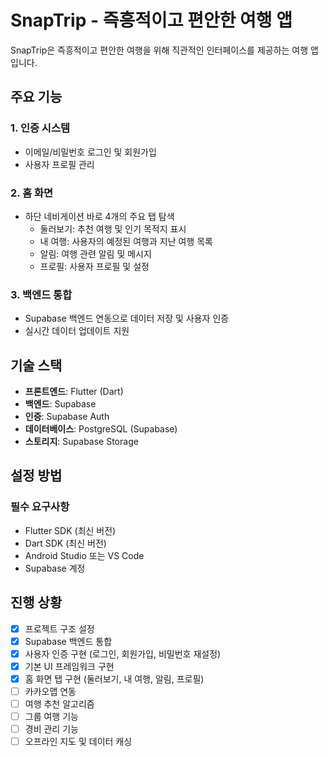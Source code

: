 # SnapTrip - 즉흥적이고 편안한 여행 앱

SnapTrip은 즉흥적이고 편안한 여행을 위해 직관적인 인터페이스를 제공하는 여행 앱입니다.

## 주요 기능

### 1. 인증 시스템

- 이메일/비밀번호 로그인 및 회원가입
- 사용자 프로필 관리

### 2. 홈 화면

- 하단 네비게이션 바로 4개의 주요 탭 탐색
  - 둘러보기: 추천 여행 및 인기 목적지 표시
  - 내 여행: 사용자의 예정된 여행과 지난 여행 목록
  - 알림: 여행 관련 알림 및 메시지
  - 프로필: 사용자 프로필 및 설정

### 3. 백엔드 통합

- Supabase 백엔드 연동으로 데이터 저장 및 사용자 인증
- 실시간 데이터 업데이트 지원

## 기술 스택

- **프론트엔드**: Flutter (Dart)
- **백엔드**: Supabase
- **인증**: Supabase Auth
- **데이터베이스**: PostgreSQL (Supabase)
- **스토리지**: Supabase Storage

## 설정 방법

### 필수 요구사항

- Flutter SDK (최신 버전)
- Dart SDK (최신 버전)
- Android Studio 또는 VS Code
- Supabase 계정

## 진행 상황

- [x] 프로젝트 구조 설정
- [x] Supabase 백엔드 통합
- [x] 사용자 인증 구현 (로그인, 회원가입, 비밀번호 재설정)
- [x] 기본 UI 프레임워크 구현
- [x] 홈 화면 탭 구현 (둘러보기, 내 여행, 알림, 프로필)
- [ ] 카카오맵 연동
- [ ] 여행 추천 알고리즘
- [ ] 그룹 여행 기능
- [ ] 경비 관리 기능
- [ ] 오프라인 지도 및 데이터 캐싱
